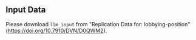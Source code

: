 ## Input Data

Please download `llm_input` from "Replication Data for: lobbying-position" (https://doi.org/10.7910/DVN/D0QWM2).